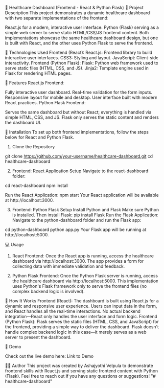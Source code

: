 🚀 Healthcare Dashboard (Frontend - React & Python Flask)
📝 Project Description
This project demonstrates a dynamic healthcare dashboard with two separate implementations of the frontend:

React.js for a modern, interactive user interface.
Python (Flask) serving as a simple web server to serve static HTML/CSS/JS frontend content.
Both implementations showcase the same healthcare dashboard design, but one is built with React, and the other uses Python Flask to serve the frontend.


🎨 Technologies Used
Frontend (React):
React.js: Frontend library to build interactive user interfaces.
CSS3: Styling and layout.
JavaScript: Client-side interactivity.
Frontend (Python Flask):
Flask: Python web framework used to serve static files (HTML, CSS, and JS).
Jinja2: Template engine used in Flask for rendering HTML pages.

🚀 Features
React.js Frontend:

Fully interactive user dashboard.
Real-time validation for the form inputs.
Responsive layout for mobile and desktop.
User interface built with modern React practices.
Python Flask Frontend:

Serves the same dashboard but without React; everything is handled via simple HTML, CSS, and JS.
Flask only serves the static content and renders the dashboard UI.



🔧 Installation
To set up both frontend implementations, follow the steps below for React and Python Flask.

1. Clone the Repository

git clone https://github.com/your-username/healthcare-dashboard.git
cd healthcare-dashboard

2. Frontend: React Application Setup
Navigate to the react-dashboard folder:

cd react-dashboard
npm install

Run the React Application:
npm start
Your React application will be available at http://localhost:3000.

3. Frontend: Python Flask Setup
Install Python and Flask
Make sure Python is installed. Then install Flask:
pip install Flask
Run the Flask Application:
Navigate to the python-dashboard folder and run the Flask app:

cd python-dashboard
python app.py
Your Flask app will be running at http://localhost:5000.

💻 Usage
1. React Frontend:
Once the React app is running, access the healthcare dashboard via http://localhost:3000. The app provides a form for collecting data with immediate validation and feedback.

2. Python Flask Frontend:
Once the Python Flask server is running, access the healthcare dashboard via http://localhost:5000. This implementation uses Python's Flask framework only to serve the frontend files (no complex backend logic is involved).

🎯 How It Works
Frontend (React):
The dashboard is built using React.js for a dynamic and responsive user experience.
Users can input data in the form, and React handles all the real-time interactions.
No actual backend integration—React only handles the user interface and form logic.
Frontend (Python Flask):
Flask serves the static files (HTML, CSS, and JavaScript) for the frontend, providing a simple way to deliver the dashboard.
Flask doesn't handle complex backend logic in this case—it merely serves as a web server to present the dashboard.

🎨 Demo

Check out the live demo here: Link to Demo

👨‍💻 Author
This project was created by Ashajyothi Velpula to demonstrate frontend skills with React.js and serving static frontend content with Python (Flask). Feel free to reach out if you have any questions or suggestions!
"# healthcare-dashboard" 
